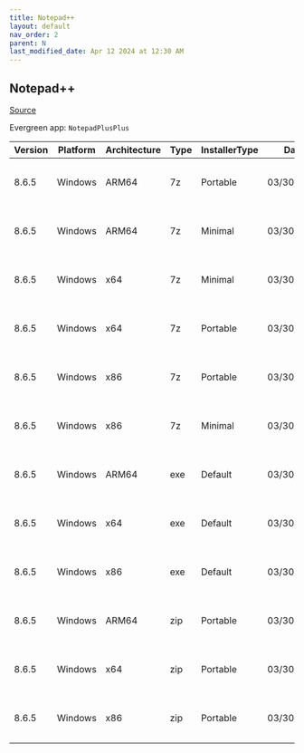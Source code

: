 ```yaml
---
title: Notepad++
layout: default
nav_order: 2
parent: N
last_modified_date: Apr 12 2024 at 12:30 AM
---
```


## Notepad++

[Source](https://notepad-plus-plus.org/)

Evergreen app: `NotepadPlusPlus`

| Version | Platform | Architecture | Type | InstallerType | Date       | Size    | URI                                                                                                                                                                                                                                              |
| ------- | -------- | ------------ | ---- | ------------- | ---------- | ------- | ------------------------------------------------------------------------------------------------------------------------------------------------------------------------------------------------------------------------------------------------ |
| 8.6.5   | Windows  | ARM64        | 7z   | Portable      | 03/30/2024 | 3613380 | [https://github.com/notepad-plus-plus/notepad-plus-plus/releases/download/v8.6.5/npp.8.6.5.portable.arm64.7z](https://github.com/notepad-plus-plus/notepad-plus-plus/releases/download/v8.6.5/npp.8.6.5.portable.arm64.7z)                       |
| 8.6.5   | Windows  | ARM64        | 7z   | Minimal       | 03/30/2024 | 1909365 | [https://github.com/notepad-plus-plus/notepad-plus-plus/releases/download/v8.6.5/npp.8.6.5.portable.minimalist.arm64.7z](https://github.com/notepad-plus-plus/notepad-plus-plus/releases/download/v8.6.5/npp.8.6.5.portable.minimalist.arm64.7z) |
| 8.6.5   | Windows  | x64          | 7z   | Minimal       | 03/30/2024 | 2146293 | [https://github.com/notepad-plus-plus/notepad-plus-plus/releases/download/v8.6.5/npp.8.6.5.portable.minimalist.x64.7z](https://github.com/notepad-plus-plus/notepad-plus-plus/releases/download/v8.6.5/npp.8.6.5.portable.minimalist.x64.7z)     |
| 8.6.5   | Windows  | x64          | 7z   | Portable      | 03/30/2024 | 3957510 | [https://github.com/notepad-plus-plus/notepad-plus-plus/releases/download/v8.6.5/npp.8.6.5.portable.x64.7z](https://github.com/notepad-plus-plus/notepad-plus-plus/releases/download/v8.6.5/npp.8.6.5.portable.x64.7z)                           |
| 8.6.5   | Windows  | x86          | 7z   | Portable      | 03/30/2024 | 3685947 | [https://github.com/notepad-plus-plus/notepad-plus-plus/releases/download/v8.6.5/npp.8.6.5.portable.7z](https://github.com/notepad-plus-plus/notepad-plus-plus/releases/download/v8.6.5/npp.8.6.5.portable.7z)                                   |
| 8.6.5   | Windows  | x86          | 7z   | Minimal       | 03/30/2024 | 1916643 | [https://github.com/notepad-plus-plus/notepad-plus-plus/releases/download/v8.6.5/npp.8.6.5.portable.minimalist.7z](https://github.com/notepad-plus-plus/notepad-plus-plus/releases/download/v8.6.5/npp.8.6.5.portable.minimalist.7z)             |
| 8.6.5   | Windows  | ARM64        | exe  | Default       | 03/30/2024 | 4491072 | [https://github.com/notepad-plus-plus/notepad-plus-plus/releases/download/v8.6.5/npp.8.6.5.Installer.arm64.exe](https://github.com/notepad-plus-plus/notepad-plus-plus/releases/download/v8.6.5/npp.8.6.5.Installer.arm64.exe)                   |
| 8.6.5   | Windows  | x64          | exe  | Default       | 03/30/2024 | 4840624 | [https://github.com/notepad-plus-plus/notepad-plus-plus/releases/download/v8.6.5/npp.8.6.5.Installer.x64.exe](https://github.com/notepad-plus-plus/notepad-plus-plus/releases/download/v8.6.5/npp.8.6.5.Installer.x64.exe)                       |
| 8.6.5   | Windows  | x86          | exe  | Default       | 03/30/2024 | 4682400 | [https://github.com/notepad-plus-plus/notepad-plus-plus/releases/download/v8.6.5/npp.8.6.5.Installer.exe](https://github.com/notepad-plus-plus/notepad-plus-plus/releases/download/v8.6.5/npp.8.6.5.Installer.exe)                               |
| 8.6.5   | Windows  | ARM64        | zip  | Portable      | 03/30/2024 | 5749897 | [https://github.com/notepad-plus-plus/notepad-plus-plus/releases/download/v8.6.5/npp.8.6.5.portable.arm64.zip](https://github.com/notepad-plus-plus/notepad-plus-plus/releases/download/v8.6.5/npp.8.6.5.portable.arm64.zip)                     |
| 8.6.5   | Windows  | x64          | zip  | Portable      | 03/30/2024 | 5975368 | [https://github.com/notepad-plus-plus/notepad-plus-plus/releases/download/v8.6.5/npp.8.6.5.portable.x64.zip](https://github.com/notepad-plus-plus/notepad-plus-plus/releases/download/v8.6.5/npp.8.6.5.portable.x64.zip)                         |
| 8.6.5   | Windows  | x86          | zip  | Portable      | 03/30/2024 | 5480122 | [https://github.com/notepad-plus-plus/notepad-plus-plus/releases/download/v8.6.5/npp.8.6.5.portable.zip](https://github.com/notepad-plus-plus/notepad-plus-plus/releases/download/v8.6.5/npp.8.6.5.portable.zip)                                 |
